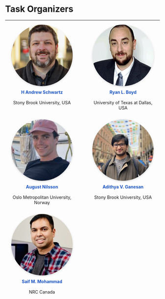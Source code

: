 # Task Organizers
---

<div class="organizer-grid">

<figure>
  <img src="/images/nikita_soni.jpeg"  alt="Nikita Soni">
  <figcaption><strong>Nikita Soni</strong><br>Stony Brook University, USA</figcaption>
</figure>

<figure>
  <img src="/images/andrew_schwartz.jpg"  alt="H Andrew Schwartz">
  <figcaption><strong>H Andrew Schwartz</strong><br>Stony Brook University, USA</figcaption>
</figure>

<figure>
  <img src="/images/ryan_boyd.jpg"  alt="Ryan L. Boyd">
  <figcaption><strong>Ryan L. Boyd</strong><br>University of Texas at Dallas, USA</figcaption>
</figure>

<figure>
  <img src="/images/tony-bui.jpg"  alt="Tony Bui">
  <figcaption><strong>Tony Bui</strong><br>Stony Brook University, USA</figcaption>
</figure>

<figure>
  <img src="/images/syeda_mahwish.jpeg"  alt="Syeda Mahwish">
  <figcaption><strong>Syeda Mahwish</strong><br>Stony Brook University, USA</figcaption>
</figure>

<figure>
  <img src="/images/august_nilsson.jpeg"  alt="August Nilsson">
  <figcaption><strong>August Nilsson</strong><br>Oslo Metropolitan University, Norway</figcaption>
</figure>

<figure>
  <img src="/images/adithya_ganesan.jpeg"  alt="Adithya V. Ganesan">
  <figcaption><strong>Adithya V. Ganesan</strong><br>Stony Brook University, USA</figcaption>
</figure>

<figure>
  <img src="/images/lyle_ungar.jpg"  alt="Lyle Ungar">
  <figcaption><strong>Lyle Ungar</strong><br>University of Pennsylvania, USA</figcaption>
</figure>

<figure>
  <img src="/images/niranjan_balasubramanian.jpg"  alt="Niranjan Balasubramanian">
  <figcaption><strong>Niranjan Balasubramanian</strong><br>Stony Brook University, USA</figcaption>
</figure>

<figure>
  <img src="/images/saif_mohammad.jpeg"  alt="Saif M. Mohammad">
  <figcaption><strong>Saif M. Mohammad</strong><br>NRC Canada</figcaption>
</figure>

</div>

<style>
.organizer-grid{
  /* 4 columns fixed at 200 px; horizontal scroll on phones */
  display:grid;
  grid-template-columns: repeat(4, 200px);
  gap: 3rem 4rem;
  justify-content:center;
  overflow:hidden;
  padding-bottom:1rem;
}
.organizer-grid figure{
  margin:0;
  width:200px;               /* card width  */
  height:260px;              /* card height */
  text-align:center;
}
.organizer-grid img{
  width:200px; height:200px; /* photo size  */
  object-fit:cover; border-radius:50%;
  box-shadow:0 2px 6px rgba(0,0,0,.15);
}
.organizer-grid figcaption{
  margin-top:0.5rem;
  height:60px;               /* caption box keeps every card equal height */
  display:flex; flex-direction:column;
  justify-content:flex-start; align-items:center;
}
.organizer-grid strong{ color:#1a54c2; }  /* blue name */
</style>

